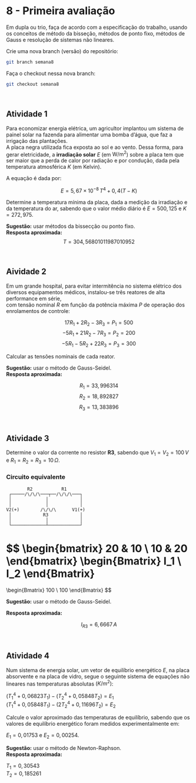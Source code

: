# 8 - Primeira avaliação
Em dupla ou trio, faça de acordo com a especificação do trabalho, usando os conceitos de método da bisseção, métodos de ponto fixo, métodos de Gauss e resolução de sistemas não lineares.

Crie uma nova branch (versão) do repositório:

```bash
git branch semana8
```

Faça o checkout nessa nova branch:

```bash
git checkout semana8
```

<br/>

## Atividade 1
Para economizar energia elétrica, um agricultor implantou um sistema de painel solar na fazenda para alimentar uma bomba d’água, que faz a irrigação das plantações.  
A placa negra utilizada fica exposta ao sol e ao vento. Dessa forma, para gerar eletricidade, a **irradiação solar** $E$ (em $\text{W/m}^2$) sobre a placa tem que ser maior que a perda de calor por radiação e por condução, dada pela temperatura atmosférica $K$ (em Kelvin).

A equação é dada por:

$$
E = 5,67 \times 10^{-8} \, T^4 + 0,4(T - K)
$$

Determine a temperatura mínima da placa, dada a medição da irradiação e da temperatura do ar, sabendo que o valor médio diário é $E = 500,125$ e $K = 272,975$.

**Sugestão:** usar métodos da bissecção ou ponto fixo.  
**Resposta aproximada:**  
$$
T = 304{,}56801011987010952
$$

<br/>

## Aividade 2
Em um grande hospital, para evitar intermitência no sistema elétrico dos diversos equipamentos médicos, instalou-se três reatores de alta performance em série,  
com tensão nominal $R$ em função da potência máxima $P$ de operação dos enrolamentos de controle:

$$
17R_1 + 2R_2 - 3R_3 = P_1 = 500
$$
$$
-5R_1 + 21R_2 - 7R_3 = P_2 = 200
$$
$$
-5R_1 - 5R_2 + 22R_3 = P_3 = 300
$$

Calcular as tensões nominais de cada reator.

**Sugestão:** usar o método de Gauss-Seidel.  
**Resposta aproximada:**

$$
R_1 = 33{,}996314
$$
$$
R_2 = 18{,}892827
$$
$$
R_3 = 13{,}383896
$$

<br />

## Atividade 3
Determine o valor da corrente no resistor **R3**, sabendo que $V_1 = V_2 = 100\,V$ e $R_1 = R_2 = R_3 = 10\,\Omega$.

### Circuito equivalente

            R2           R1
     ┌─────/\/\/\───┬──/\/\/\───┐
     │             │            │
     │             │            │
    V2(+)        /\/\/\      V1(+)
     │            R3            │
     │             │            │
     └─────────────┴────────────┘

$$
\begin{bmatrix}
20 & 10 \\
10 & 20
\end{bmatrix}
\begin{Bmatrix}
I_1 \\
I_2
\end{Bmatrix}
=
\begin{Bmatrix}
100 \\
100
\end{Bmatrix}
$$

**Sugestão:** usar o método de Gauss-Seidel.

**Resposta aproximada:**

$$
I_{R3} = 6{,}6667\,A
$$

<br />

## Atividade 4

Num sistema de energia solar, um vetor de equilíbrio energético $E$, na placa absorvente e na placa de vidro, segue o seguinte sistema de equações não lineares nas temperaturas absolutas $(K/m^2)$:

$(T_1^4 + 0,06823T_1) - (T_2^4 + 0,05848T_2) = E_1$  
$(T_1^4 + 0,05848T_1) - (2T_2^4 + 0,11696T_2) = E_2$

Calcule o valor aproximado das temperaturas de equilíbrio, sabendo que os valores de equilíbrio energético foram medidos experimentalmente em:  

$E_1 = 0,01753$ e $E_2 = 0,00254$.

**Sugestão:** usar o método de Newton-Raphson.  
**Resposta aproximada:**

$T_1 = 0,30543$  
$T_2 = 0,185261$
